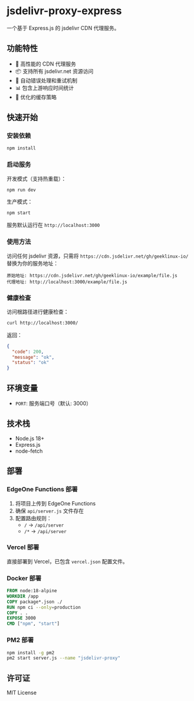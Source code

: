 # jsdelivr-proxy-express

一个基于 Express.js 的 jsdelivr CDN 代理服务。

## 功能特性

- 🚀 高性能的 CDN 代理服务
- 📦 支持所有 jsdelivr.net 资源访问
- 🔄 自动错误处理和重试机制
- 📊 包含上游响应时间统计
- 💾 优化的缓存策略

## 快速开始

### 安装依赖

```bash
npm install
```

### 启动服务

开发模式（支持热重载）：
```bash
npm run dev
```

生产模式：
```bash
npm start
```

服务默认运行在 `http://localhost:3000`

### 使用方法

访问任何 jsdelivr 资源，只需将 `https://cdn.jsdelivr.net/gh/geeklinux-io/` 替换为你的服务地址：

```
原始地址: https://cdn.jsdelivr.net/gh/geeklinux-io/example/file.js
代理地址: http://localhost:3000/example/file.js
```

### 健康检查

访问根路径进行健康检查：
```bash
curl http://localhost:3000/
```

返回：
```json
{
  "code": 200,
  "message": "ok",
  "status": "ok"
}
```

## 环境变量

- `PORT`: 服务端口号（默认: 3000）

## 技术栈

- Node.js 18+
- Express.js
- node-fetch

## 部署

### EdgeOne Functions 部署

1. 将项目上传到 EdgeOne Functions
2. 确保 `api/server.js` 文件存在
3. 配置路由规则：
   - `/` -> `/api/server`
   - `/*` -> `/api/server`

### Vercel 部署

直接部署到 Vercel，已包含 `vercel.json` 配置文件。

### Docker 部署

```dockerfile
FROM node:18-alpine
WORKDIR /app
COPY package*.json ./
RUN npm ci --only=production
COPY . .
EXPOSE 3000
CMD ["npm", "start"]
```

### PM2 部署

```bash
npm install -g pm2
pm2 start server.js --name "jsdelivr-proxy"
```

## 许可证

MIT License
